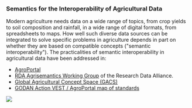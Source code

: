 ### Semantics for the Interoperability of Agricultural Data

Modern agriculture needs data on a wide range of topics, from crop yields to
soil composition and rainfall, in a wide range of digital formats, from
spreadsheets to maps.  How well such diverse data sources can be integrated to
solve specific problems in agriculture depends in part on whether they are
based on compatible concepts ("semantic interoperability").  The practicalities
of semantic interoperability in agricultural data have been addressed in:

* [AgroPortal](http://agroportal.lirmm.fr/)
* [RDA Agrisemantics Working
  Group](https://www.rd-alliance.org/groups/agrisemantics-wg.html) of the
  Research Data Alliance.  
* [Global Agricultural Concept Space (GACS)](https://agrisemantics.org/GACS/)
* [GODAN Action VEST / AgroPortal map of standards](http://vest.agrisemantics.org)

![](https://www.rd-alliance.org/system/files/documents/SEMANTICS-RICE_poster_LD.jpg)
